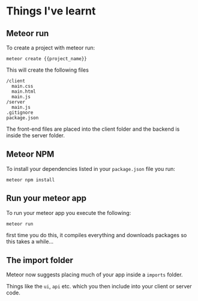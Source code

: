 # Things I've learnt

## Meteor run

To create a project with meteor run:

```
meteor create {{project_name}}
```

This will create the following files

```
/client
  main.css
  main.html
  main.js
/server
  main.js
.gitignore
package.json
```

The front-end files are placed into the client folder and the backend is inside the server folder.

## Meteor NPM

To install your dependencies listed in your ```package.json``` file you run:

```
meteor npm install
```

## Run your meteor app

To run your meteor app you execute the following:

```
meteor run
```

first time you do this, it compiles everything and downloads packages so this takes a while...

## The import folder

Meteor now suggests placing much of your app inside a ```imports``` folder.

Things like the ```ui```, ```api``` etc. which you then include into your client or server code.